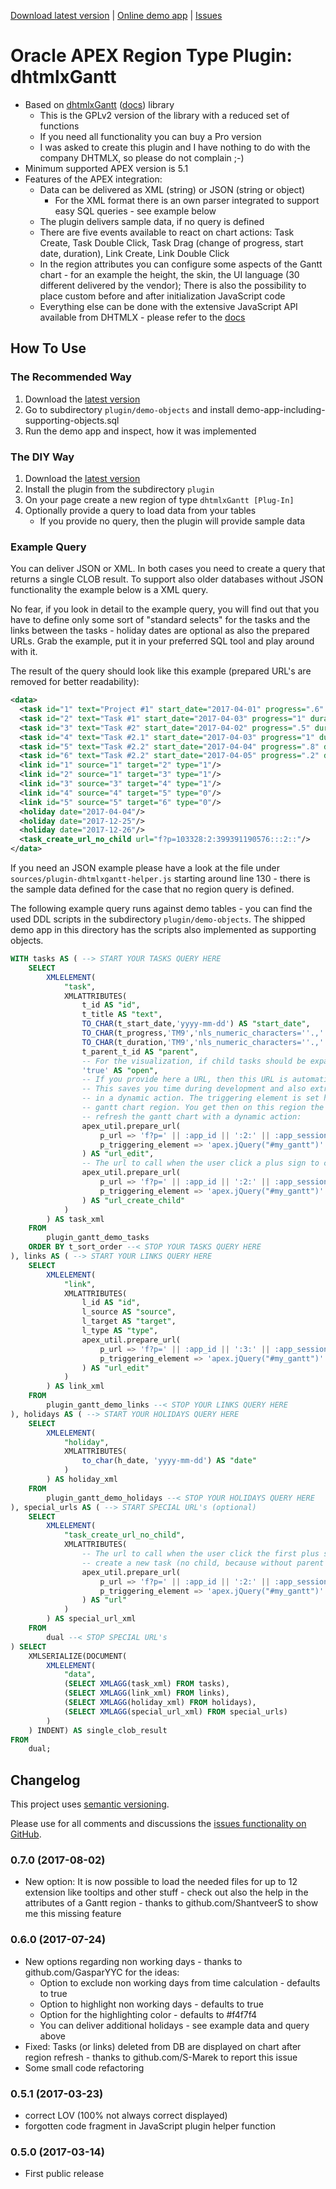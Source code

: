 [Download latest version][1] | [Online demo app][5] | [Issues][4]

# Oracle APEX Region Type Plugin: dhtmlxGantt

* Based on [dhtmlxGantt][2] ([docs][3]) library
  * This is the GPLv2 version of the library with a reduced set of functions
  * If you need all functionality you can buy a Pro version
  * I was asked to create this plugin and I have nothing to do with the company DHTMLX, so please do not complain ;-)
* Minimum supported APEX version is 5.1
* Features of the APEX integration:
  * Data can be delivered as XML (string) or JSON (string or object)
    * For the XML format there is an own parser integrated to support easy SQL queries - see example below
  * The plugin delivers sample data, if no query is defined
  * There are five events available to react on chart actions: Task Create, Task Double Click, Task Drag (change of progress, start date, duration), Link Create, Link Double Click
  * In the region attributes you can configure some aspects of the Gantt chart - for an example the height, the skin, the UI language (30 different delivered by the vendor); There is also the possibility to place custom before and after initialization JavaScript code
  * Everything else can be done with the extensive JavaScript API available from DHTMLX - please refer to the [docs][3]


## How To Use

### The Recommended Way

1. Download the [latest version][1]
2. Go to subdirectory `plugin/demo-objects` and install demo-app-including-supporting-objects.sql
3. Run the demo app and inspect, how it was implemented

### The DIY Way

1. Download the [latest version][1]
2. Install the plugin from the subdirectory `plugin`
3. On your page create a new region of type `dhtmlxGantt [Plug-In]`
4. Optionally provide a query to load data from your tables
   * If you provide no query, then the plugin will provide sample data


### Example Query

You can deliver JSON or XML. In both cases you need to create a query that returns a single CLOB result. To support also older databases without JSON functionality the example below is a XML query.

No fear, if you look in detail to the example query, you will find out that you have to define only some sort of "standard selects" for the tasks and the links between the tasks - holiday dates are optional as also the prepared URLs. Grab the example, put it in your preferred SQL tool and play around with it.

The result of the query should look like this example (prepared URL's are removed for better readability):

```xml
<data>
  <task id="1" text="Project #1" start_date="2017-04-01" progress=".6" duration="11" open="true"/>
  <task id="2" text="Task #1" start_date="2017-04-03" progress="1" duration="5" parent="1" open="true"/>
  <task id="3" text="Task #2" start_date="2017-04-02" progress=".5" duration="7" parent="1" open="true"/>
  <task id="4" text="Task #2.1" start_date="2017-04-03" progress="1" duration="2" parent="3" open="true"/>
  <task id="5" text="Task #2.2" start_date="2017-04-04" progress=".8" duration="3" parent="3" open="true"/>
  <task id="6" text="Task #2.2" start_date="2017-04-05" progress=".2" duration="4" parent="3" open="true"/>
  <link id="1" source="1" target="2" type="1"/>
  <link id="2" source="1" target="3" type="1"/>
  <link id="3" source="3" target="4" type="1"/>
  <link id="4" source="4" target="5" type="0"/>
  <link id="5" source="5" target="6" type="0"/>
  <holiday date="2017-04-04"/>
  <holiday date="2017-12-25"/>
  <holiday date="2017-12-26"/>
  <task_create_url_no_child url="f?p=103328:2:399391190576:::2::"/>
</data>
```

If you need an JSON example please have a look at the file under `sources/plugin-dhtmlxgantt-helper.js` starting around line 130 - there is the sample data defined for the case that no region query is defined.

The following example query runs against demo tables - you can find the used DDL scripts in the subdirectory `plugin/demo-objects`. The shipped demo app in this directory has the scripts also implemented as supporting objects.

```sql
WITH tasks AS ( --> START YOUR TASKS QUERY HERE
    SELECT
        XMLELEMENT(
            "task",
            XMLATTRIBUTES(
                t_id AS "id",
                t_title AS "text",
                TO_CHAR(t_start_date,'yyyy-mm-dd') AS "start_date",
                TO_CHAR(t_progress,'TM9','nls_numeric_characters=''.,''') AS "progress",
                TO_CHAR(t_duration,'TM9','nls_numeric_characters=''.,''') AS "duration",
                t_parent_t_id AS "parent",
                -- For the visualization, if child tasks should be expanded(shown) or not:
                'true' AS "open",
                -- If you provide here a URL, then this URL is automatically opened by the plugin when a task is double clicked.
                -- This saves you time during development and also extra AJAX calls to the server to prepare the url
                -- in a dynamic action. The triggering element is set her to #my_gantt which is the static id of the
                -- gantt chart region. You get then on this region the event "Dialog Closed". With this event you can
                -- refresh the gantt chart with a dynamic action:
                apex_util.prepare_url(
                    p_url => 'f?p=' || :app_id || ':2:' || :app_session || ':::2:P2_T_ID:' || t_id,
                    p_triggering_element => 'apex.jQuery("#my_gantt")'
                ) AS "url_edit",
                -- The url to call when the user click a plus sign to create a child task (our task id is here the parent):
                apex_util.prepare_url(
                    p_url => 'f?p=' || :app_id || ':2:' || :app_session || ':::2:P2_T_PARENT_T_ID:' || t_id,
                    p_triggering_element => 'apex.jQuery("#my_gantt")'
                ) AS "url_create_child"
            )
        ) AS task_xml
    FROM
        plugin_gantt_demo_tasks
    ORDER BY t_sort_order --< STOP YOUR TASKS QUERY HERE
), links AS ( --> START YOUR LINKS QUERY HERE
    SELECT
        XMLELEMENT(
            "link",
            XMLATTRIBUTES(
                l_id AS "id",
                l_source AS "source",
                l_target AS "target",
                l_type AS "type",
                apex_util.prepare_url(
                    p_url => 'f?p=' || :app_id || ':3:' || :app_session || ':::3:P3_L_ID:' || l_id,
                    p_triggering_element => 'apex.jQuery("#my_gantt")'
                ) AS "url_edit"
            )
        ) AS link_xml
    FROM
        plugin_gantt_demo_links --< STOP YOUR LINKS QUERY HERE
), holidays AS ( --> START YOUR HOLIDAYS QUERY HERE
    SELECT
        XMLELEMENT(
            "holiday",
            XMLATTRIBUTES(
                to_char(h_date, 'yyyy-mm-dd') AS "date"
            )
        ) AS holiday_xml
    FROM
        plugin_gantt_demo_holidays --< STOP YOUR HOLIDAYS QUERY HERE
), special_urls AS ( --> START SPECIAL URL's (optional)
    SELECT
        XMLELEMENT(
            "task_create_url_no_child",
            XMLATTRIBUTES(
                -- The url to call when the user click the first plus sign in the chart to
                -- create a new task (no child, because without parent id):
                apex_util.prepare_url(
                    p_url => 'f?p=' || :app_id || ':2:' || :app_session || ':::2',
                    p_triggering_element => 'apex.jQuery("#my_gantt")'
                ) AS "url"
            )
        ) AS special_url_xml
    FROM
        dual --< STOP SPECIAL URL's
) SELECT
    XMLSERIALIZE(DOCUMENT(
        XMLELEMENT(
            "data",
            (SELECT XMLAGG(task_xml) FROM tasks),
            (SELECT XMLAGG(link_xml) FROM links),
            (SELECT XMLAGG(holiday_xml) FROM holidays),
            (SELECT XMLAGG(special_url_xml) FROM special_urls)
        )
    ) INDENT) AS single_clob_result
FROM
    dual;
```


## Changelog

This project uses [semantic versioning][6].

Please use for all comments and discussions the [issues functionality on GitHub][4].

### 0.7.0 (2017-08-02)

- New option: It is now possible to load the needed files for up to 12 extension like tooltips and other stuff - check out also the help in the attributes of a Gantt region - thanks to github.com/ShantveerS to show me this missing feature


### 0.6.0 (2017-07-24)

- New options regarding non working days - thanks to github.com/GasparYYC for the ideas:
  - Option to exclude non working days from time calculation - defaults to true
  - Option to highlight non working days - defaults to true
  - Option for the highlighting color - defaults to #f4f7f4
  - You can deliver additional holidays - see example data and query above
- Fixed: Tasks (or links) deleted from DB are displayed on chart after region refresh - thanks to github.com/S-Marek to report this issue
- Some small code refactoring


### 0.5.1 (2017-03-23)

- correct LOV (100% not always correct displayed)
- forgotten code fragment in JavaScript plugin helper function


### 0.5.0 (2017-03-14)

- First public release

[1]: https://github.com/ogobrecht/apex-plugin-dhtmlx-gantt/releases/latest
[2]: https://dhtmlx.com/docs/products/dhtmlxGantt/
[3]: http://docs.dhtmlx.com/gantt/
[4]: https://github.com/ogobrecht/apex-plugin-dhtmlx-gantt/issues
[5]: https://apex.oracle.com/pls/apex/f?p=116612
[6]: http://semver.org
